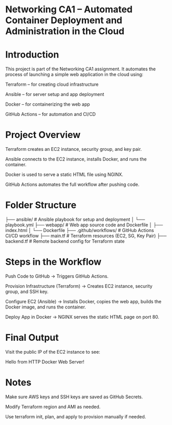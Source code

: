 # Networking CA1 – Automated Container Deployment and Administration in the Cloud
# Introduction
This project is part of the Networking CA1 assignment. It automates the process of launching a simple web application in the cloud using:

Terraform – for creating cloud infrastructure

Ansible – for server setup and app deployment

Docker – for containerizing the web app

GitHub Actions – for automation and CI/CD

# Project Overview
Terraform creates an EC2 instance, security group, and key pair.

Ansible connects to the EC2 instance, installs Docker, and runs the container.

Docker is used to serve a static HTML file using NGINX.

GitHub Actions automates the full workflow after pushing code.

# Folder Structure

├── ansible/             # Ansible playbook for setup and deployment
│   └── playbook.yml
├── webapp/              # Web app source code and Dockerfile
│   ├── index.html
│   └── Dockerfile
├── .github/workflows/   # GitHub Actions CI/CD workflow
├── main.tf              # Terraform resources (EC2, SG, Key Pair)
├── backend.tf           # Remote backend config for Terraform state
# Steps in the Workflow
Push Code to GitHub
→ Triggers GitHub Actions.

Provision Infrastructure (Terraform)
→ Creates EC2 instance, security group, and SSH key.

Configure EC2 (Ansible)
→ Installs Docker, copies the web app, builds the Docker image, and runs the container.

Deploy App in Docker
→ NGINX serves the static HTML page on port 80.

# Final Output
Visit the public IP of the EC2 instance to see:

Hello from HTTP Docker Web Server!
# Notes
Make sure AWS keys and SSH keys are saved as GitHub Secrets.

Modify Terraform region and AMI as needed.

Use terraform init, plan, and apply to provision manually if needed.
